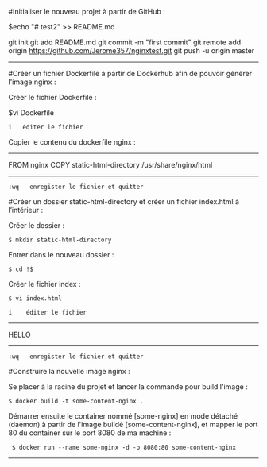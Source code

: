 #Initialiser le nouveau projet à partir de GitHub :


$echo "# test2" >> README.md

git init
git add README.md
git commit -m "first commit"
git remote add origin https://github.com/Jerome357/nginxtest.git
git push -u origin master

______________________________________________________________________________________________________________________________

#Créer un fichier Dockerfile à partir de Dockerhub afin de pouvoir générer l'image nginx :


Créer le fichier Dockerfile :

$vi Dockerfile

    i   éditer le fichier

Copier le contenu du dockerfile nginx :

__________________________________________________

FROM nginx
COPY static-html-directory /usr/share/nginx/html
__________________________________________________


    :wq   enregister le fichier et quitter


#Créer un dossier static-html-directory et créer un fichier index.html à l’intérieur :


Créer le dossier :

    $ mkdir static-html-directory

Entrer dans le nouveau dossier :

    $ cd !$

Créer le fichier index :

    $ vi index.html

    i    éditer le fichier
__________________________________________________
    
HELLO
__________________________________________________

    :wq   enregister le fichier et quitter


#Construire la nouvelle image nginx :


Se placer à la racine du projet et lancer la commande pour build l'image :

    $ docker build -t some-content-nginx .
    
    
Démarrer ensuite le container nommé [some-nginx] en mode détaché (daemon) à partir de l'image buildé [some-content-nginx],
et mapper le port 80 du container sur le port 8080 de ma machine :
    
     $ docker run --name some-nginx -d -p 8080:80 some-content-nginx



________________________________________________________________________________________________________________________











